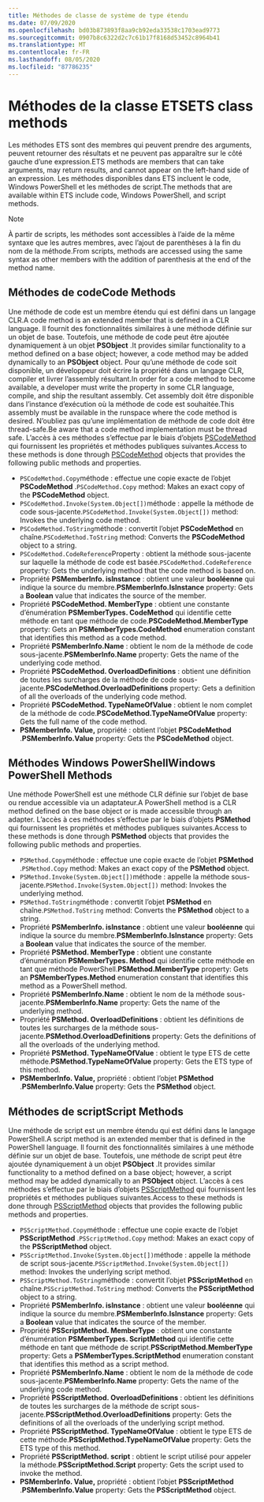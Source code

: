 ```yaml
---
title: Méthodes de classe de système de type étendu
ms.date: 07/09/2020
ms.openlocfilehash: bd03b873893f8aa9cb92eda33538c1703ead9773
ms.sourcegitcommit: 0907b8c6322d2c7c61b17f8168d53452c8964b41
ms.translationtype: MT
ms.contentlocale: fr-FR
ms.lasthandoff: 08/05/2020
ms.locfileid: "87786235"
---
```

# <a name="ets-class-methods"></a><span data-ttu-id="89ba6-102">Méthodes de la classe ETS</span><span class="sxs-lookup"><span data-stu-id="89ba6-102">ETS class methods</span></span>

<span data-ttu-id="89ba6-103">Les méthodes ETS sont des membres qui peuvent prendre des arguments, peuvent retourner des résultats et ne peuvent pas apparaître sur le côté gauche d’une expression.</span><span class="sxs-lookup"><span data-stu-id="89ba6-103">ETS methods are members that can take arguments, may return results, and cannot appear on the left-hand side of an expression.</span></span> <span data-ttu-id="89ba6-104">Les méthodes disponibles dans ETS incluent le code, Windows PowerShell et les méthodes de script.</span><span class="sxs-lookup"><span data-stu-id="89ba6-104">The methods that are available within ETS include code, Windows PowerShell, and script methods.</span></span>

> [!NOTE]
> <span data-ttu-id="89ba6-105">À partir de scripts, les méthodes sont accessibles à l’aide de la même syntaxe que les autres membres, avec l’ajout de parenthèses à la fin du nom de la méthode.</span><span class="sxs-lookup"><span data-stu-id="89ba6-105">From scripts, methods are accessed using the same syntax as other members with the addition of parenthesis at the end of the method name.</span></span>

## <a name="code-methods"></a><span data-ttu-id="89ba6-106">Méthodes de code</span><span class="sxs-lookup"><span data-stu-id="89ba6-106">Code Methods</span></span>

<span data-ttu-id="89ba6-107">Une méthode de code est un membre étendu qui est défini dans un langage CLR.</span><span class="sxs-lookup"><span data-stu-id="89ba6-107">A code method is an extended member that is defined in a CLR language.</span></span> <span data-ttu-id="89ba6-108">Il fournit des fonctionnalités similaires à une méthode définie sur un objet de base. Toutefois, une méthode de code peut être ajoutée dynamiquement à un objet **PSObject** .</span><span class="sxs-lookup"><span data-stu-id="89ba6-108">It provides similar functionality to a method defined on a base object; however, a code method may be added dynamically to an **PSObject** object.</span></span> <span data-ttu-id="89ba6-109">Pour qu’une méthode de code soit disponible, un développeur doit écrire la propriété dans un langage CLR, compiler et livrer l’assembly résultant.</span><span class="sxs-lookup"><span data-stu-id="89ba6-109">In order for a code method to become available, a developer must write the property in some CLR language, compile, and ship the resultant assembly.</span></span> <span data-ttu-id="89ba6-110">Cet assembly doit être disponible dans l’instance d’exécution où la méthode de code est souhaitée.</span><span class="sxs-lookup"><span data-stu-id="89ba6-110">This assembly must be available in the runspace where the code method is desired.</span></span> <span data-ttu-id="89ba6-111">N’oubliez pas qu’une implémentation de méthode de code doit être thread-safe.</span><span class="sxs-lookup"><span data-stu-id="89ba6-111">Be aware that a code method implementation must be thread safe.</span></span> <span data-ttu-id="89ba6-112">L’accès à ces méthodes s’effectue par le biais d’objets [PSCodeMethod](/dotnet/api/system.management.automation.pscodemethod) qui fournissent les propriétés et méthodes publiques suivantes.</span><span class="sxs-lookup"><span data-stu-id="89ba6-112">Access to these methods is done through [PSCodeMethod](/dotnet/api/system.management.automation.pscodemethod) objects that provides the following public methods and properties.</span></span>

- <span data-ttu-id="89ba6-113">`PSCodeMethod.Copy`méthode : effectue une copie exacte de l’objet **PSCodeMethod** .</span><span class="sxs-lookup"><span data-stu-id="89ba6-113">`PSCodeMethod.Copy` method: Makes an exact copy of the **PSCodeMethod** object.</span></span>
- <span data-ttu-id="89ba6-114">`PSCodeMethod.Invoke(System.Object[])`méthode : appelle la méthode de code sous-jacente.</span><span class="sxs-lookup"><span data-stu-id="89ba6-114">`PSCodeMethod.Invoke(System.Object[])` method: Invokes the underlying code method.</span></span>
- <span data-ttu-id="89ba6-115">`PSCodeMethod.ToString`méthode : convertit l’objet **PSCodeMethod** en chaîne.</span><span class="sxs-lookup"><span data-stu-id="89ba6-115">`PSCodeMethod.ToString` method: Converts the **PSCodeMethod** object to a string.</span></span>
- <span data-ttu-id="89ba6-116">`PSCodeMethod.CodeReference`Property : obtient la méthode sous-jacente sur laquelle la méthode de code est basée.</span><span class="sxs-lookup"><span data-stu-id="89ba6-116">`PSCodeMethod.CodeReference` property: Gets the underlying method that the code method is based on.</span></span>
- <span data-ttu-id="89ba6-117">Propriété **PSMemberInfo. isInstance** : obtient une valeur **booléenne** qui indique la source du membre.</span><span class="sxs-lookup"><span data-stu-id="89ba6-117">**PSMemberInfo.IsInstance** property: Gets a **Boolean** value that indicates the source of the member.</span></span>
- <span data-ttu-id="89ba6-118">Propriété **PSCodeMethod. MemberType** : obtient une constante d’énumération **PSMemberTypes. CodeMethod** qui identifie cette méthode en tant que méthode de code.</span><span class="sxs-lookup"><span data-stu-id="89ba6-118">**PSCodeMethod.MemberType** property: Gets an **PSMemberTypes.CodeMethod** enumeration constant that identifies this method as a code method.</span></span>
- <span data-ttu-id="89ba6-119">Propriété **PSMemberInfo.Name** : obtient le nom de la méthode de code sous-jacente.</span><span class="sxs-lookup"><span data-stu-id="89ba6-119">**PSMemberInfo.Name** property: Gets the name of the underlying code method.</span></span>
- <span data-ttu-id="89ba6-120">Propriété **PSCodeMethod. OverloadDefinitions** : obtient une définition de toutes les surcharges de la méthode de code sous-jacente.</span><span class="sxs-lookup"><span data-stu-id="89ba6-120">**PSCodeMethod.OverloadDefinitions** property: Gets a definition of all the overloads of the underlying code method.</span></span>
- <span data-ttu-id="89ba6-121">Propriété **PSCodeMethod. TypeNameOfValue** : obtient le nom complet de la méthode de code.</span><span class="sxs-lookup"><span data-stu-id="89ba6-121">**PSCodeMethod.TypeNameOfValue** property: Gets the full name of the code method.</span></span>
- <span data-ttu-id="89ba6-122">**PSMemberInfo. Value,** propriété : obtient l’objet **PSCodeMethod** .</span><span class="sxs-lookup"><span data-stu-id="89ba6-122">**PSMemberInfo.Value** property: Gets the **PSCodeMethod** object.</span></span>

## <a name="windows-powershell-methods"></a><span data-ttu-id="89ba6-123">Méthodes Windows PowerShell</span><span class="sxs-lookup"><span data-stu-id="89ba6-123">Windows PowerShell Methods</span></span>

<span data-ttu-id="89ba6-124">Une méthode PowerShell est une méthode CLR définie sur l’objet de base ou rendue accessible via un adaptateur.</span><span class="sxs-lookup"><span data-stu-id="89ba6-124">A PowerShell method is a CLR method defined on the base object or is made accessible through an adapter.</span></span> <span data-ttu-id="89ba6-125">L’accès à ces méthodes s’effectue par le biais d’objets **PSMethod** qui fournissent les propriétés et méthodes publiques suivantes.</span><span class="sxs-lookup"><span data-stu-id="89ba6-125">Access to these methods is done through **PSMethod** objects that provides the following public methods and properties.</span></span>

- <span data-ttu-id="89ba6-126">`PSMethod.Copy`méthode : effectue une copie exacte de l’objet **PSMethod** .</span><span class="sxs-lookup"><span data-stu-id="89ba6-126">`PSMethod.Copy` method: Makes an exact copy of the **PSMethod** object.</span></span>
- <span data-ttu-id="89ba6-127">`PSMethod.Invoke(System.Object[])`méthode : appelle la méthode sous-jacente.</span><span class="sxs-lookup"><span data-stu-id="89ba6-127">`PSMethod.Invoke(System.Object[])` method: Invokes the underlying method.</span></span>
- <span data-ttu-id="89ba6-128">`PSMethod.ToString`méthode : convertit l’objet **PSMethod** en chaîne.</span><span class="sxs-lookup"><span data-stu-id="89ba6-128">`PSMethod.ToString` method: Converts the **PSMethod** object to a string.</span></span>
- <span data-ttu-id="89ba6-129">Propriété **PSMemberInfo. isInstance** : obtient une valeur **booléenne** qui indique la source du membre.</span><span class="sxs-lookup"><span data-stu-id="89ba6-129">**PSMemberInfo.IsInstance** property: Gets a **Boolean** value that indicates the source of the member.</span></span>
- <span data-ttu-id="89ba6-130">Propriété **PSMethod. MemberType** : obtient une constante d’énumération **PSMemberTypes. Method** qui identifie cette méthode en tant que méthode PowerShell.</span><span class="sxs-lookup"><span data-stu-id="89ba6-130">**PSMethod.MemberType** property: Gets an **PSMemberTypes.Method** enumeration constant that identifies this method as a PowerShell method.</span></span>
- <span data-ttu-id="89ba6-131">Propriété **PSMemberInfo.Name** : obtient le nom de la méthode sous-jacente.</span><span class="sxs-lookup"><span data-stu-id="89ba6-131">**PSMemberInfo.Name** property: Gets the name of the underlying method.</span></span>
- <span data-ttu-id="89ba6-132">Propriété **PSMethod. OverloadDefinitions** : obtient les définitions de toutes les surcharges de la méthode sous-jacente.</span><span class="sxs-lookup"><span data-stu-id="89ba6-132">**PSMethod.OverloadDefinitions** property: Gets the definitions of all the overloads of the underlying method.</span></span>
- <span data-ttu-id="89ba6-133">Propriété **PSMethod. TypeNameOfValue** : obtient le type ETS de cette méthode.</span><span class="sxs-lookup"><span data-stu-id="89ba6-133">**PSMethod.TypeNameOfValue** property: Gets the ETS type of this method.</span></span>
- <span data-ttu-id="89ba6-134">**PSMemberInfo. Value,** propriété : obtient l’objet **PSMethod** .</span><span class="sxs-lookup"><span data-stu-id="89ba6-134">**PSMemberInfo.Value** property: Gets the **PSMethod** object.</span></span>

## <a name="script-methods"></a><span data-ttu-id="89ba6-135">Méthodes de script</span><span class="sxs-lookup"><span data-stu-id="89ba6-135">Script Methods</span></span>

<span data-ttu-id="89ba6-136">Une méthode de script est un membre étendu qui est défini dans le langage PowerShell.</span><span class="sxs-lookup"><span data-stu-id="89ba6-136">A script method is an extended member that is defined in the PowerShell language.</span></span> <span data-ttu-id="89ba6-137">Il fournit des fonctionnalités similaires à une méthode définie sur un objet de base. Toutefois, une méthode de script peut être ajoutée dynamiquement à un objet **PSObject** .</span><span class="sxs-lookup"><span data-stu-id="89ba6-137">It provides similar functionality to a method defined on a base object; however, a script method may be added dynamically to an **PSObject** object.</span></span> <span data-ttu-id="89ba6-138">L’accès à ces méthodes s’effectue par le biais d’objets [PSScriptMethod](/dotnet/api/system.management.automation.psscriptmethod) qui fournissent les propriétés et méthodes publiques suivantes.</span><span class="sxs-lookup"><span data-stu-id="89ba6-138">Access to these methods is done through [PSScriptMethod](/dotnet/api/system.management.automation.psscriptmethod) objects that provides the following public methods and properties.</span></span>

- <span data-ttu-id="89ba6-139">`PSScriptMethod.Copy`méthode : effectue une copie exacte de l’objet **PSScriptMethod** .</span><span class="sxs-lookup"><span data-stu-id="89ba6-139">`PSScriptMethod.Copy` method: Makes an exact copy of the **PSScriptMethod** object.</span></span>
- <span data-ttu-id="89ba6-140">`PSScriptMethod.Invoke(System.Object[])`méthode : appelle la méthode de script sous-jacente.</span><span class="sxs-lookup"><span data-stu-id="89ba6-140">`PSScriptMethod.Invoke(System.Object[])` method: Invokes the underlying script method.</span></span>
- <span data-ttu-id="89ba6-141">`PSScriptMethod.ToString`méthode : convertit l’objet **PSScriptMethod** en chaîne.</span><span class="sxs-lookup"><span data-stu-id="89ba6-141">`PSScriptMethod.ToString` method: Converts the **PSScriptMethod** object to a string.</span></span>
- <span data-ttu-id="89ba6-142">Propriété **PSMemberInfo. isInstance** : obtient une valeur **booléenne** qui indique la source du membre.</span><span class="sxs-lookup"><span data-stu-id="89ba6-142">**PSMemberInfo.IsInstance** property: Gets a **Boolean** value that indicates the source of the member.</span></span>
- <span data-ttu-id="89ba6-143">Propriété **PSScriptMethod. MemberType** : obtient une constante d’énumération **PSMemberTypes. ScriptMethod** qui identifie cette méthode en tant que méthode de script.</span><span class="sxs-lookup"><span data-stu-id="89ba6-143">**PSScriptMethod.MemberType** property: Gets a **PSMemberTypes.ScriptMethod** enumeration constant that identifies this method as a script method.</span></span>
- <span data-ttu-id="89ba6-144">Propriété **PSMemberInfo.Name** : obtient le nom de la méthode de code sous-jacente.</span><span class="sxs-lookup"><span data-stu-id="89ba6-144">**PSMemberInfo.Name** property: Gets the name of the underlying code method.</span></span>
- <span data-ttu-id="89ba6-145">Propriété **PSScriptMethod. OverloadDefinitions** : obtient les définitions de toutes les surcharges de la méthode de script sous-jacente.</span><span class="sxs-lookup"><span data-stu-id="89ba6-145">**PSScriptMethod.OverloadDefinitions** property: Gets the definitions of all the overloads of the underlying script method.</span></span>
- <span data-ttu-id="89ba6-146">Propriété **PSScriptMethod. TypeNameOfValue** : obtient le type ETS de cette méthode.</span><span class="sxs-lookup"><span data-stu-id="89ba6-146">**PSScriptMethod.TypeNameOfValue** property: Gets the ETS type of this method.</span></span>
- <span data-ttu-id="89ba6-147">Propriété **PSScriptMethod. script** : obtient le script utilisé pour appeler la méthode.</span><span class="sxs-lookup"><span data-stu-id="89ba6-147">**PSScriptMethod.Script** property: Gets the script used to invoke the method.</span></span>
- <span data-ttu-id="89ba6-148">**PSMemberInfo. Value,** propriété : obtient l’objet **PSScriptMethod** .</span><span class="sxs-lookup"><span data-stu-id="89ba6-148">**PSMemberInfo.Value** property: Gets the **PSScriptMethod** object.</span></span>

